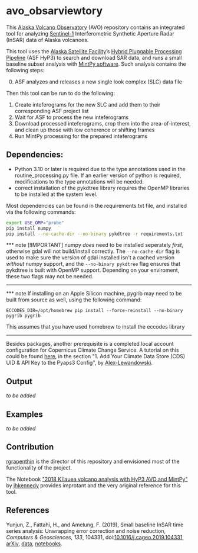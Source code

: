 # avo_obsarviewtory


This [Alaska Volcano Observatory](https://avo.alaska.edu/) (AVO) repository contains an integrated tool for analyzing [Sentinel-1](https://sentinel.esa.int/web/sentinel/missions/sentinel-1) Interferometric Synthetic Aperture Radar (InSAR) data of Alaska volcanoes. 

This tool uses the [Alaska Satellite Facility](https://asf.alaska.edu/)’s [Hybrid Pluggable Processing Pipeline](https://github.com/ASFHyP3/hyp3) (ASF HyP3) to search and download SAR data, and runs a small baseline subset analysis with [MintPy software](https://github.com/insarlab/MintPy). Such analysis contains the following steps:

<ol start="0">
  <li> ASF analyzes and releases a new single look complex (SLC) data file</li>
</ol>
Then this tool can be run to do the following:


1. Create inteferograms for the new SLC and add them to their corresponding ASF project list
2. Wait for ASF to process the new inteferograms
3. Download processed inteferograms, crop them into the area-of-interest, and clean up those with low coherence or shifting frames
4. Run MintPy processing for the prepared inteferograms


## Dependencies:
- Python 3.10 or later is required due to the type annotations used in the routine_processing.py file. If an earlier version of python is required, modifications to the type annotations will be needed.
- correct installation of the pykdtree library requires the OpenMP libraries to be installed at the system level.

Most dependencies can be found in the requirements.txt file, and installed via the following commands:

```sh
export USE_OMP="probe"
pip install numpy
pip install --no-cache-dir --no-binary pykdtree -r requirements.txt
```

*** note
[!IMPORTANT]
numpy *does* need to be installed seperately _first_, otherwise gdal will not build/install correctly. The `--no-cache-dir` flag is used to make sure the version of gdal installed isn't a cached version _without_ numpy support, and the `--no-binary pykdtree` flag ensures that pykdtree is built with OpenMP support. Depending on your enviroment, these two flags may not be needed.
***

*** note
If installing on an Apple Silicon machine, pygrib may need to be built from source as well, using the following command:
```
ECCODES_DIR=/opt/homebrew pip install --force-reinstall --no-binary pygrib pygrib
```
This assumes that you have used homebrew to install the eccodes library
***

Besides packages, another prerequisite is a completed local account configuration for Copernicus Climate Change Service. A tutorial on this could be found [here](https://github.com/Alex-Lewandowski/opensarlab-notebooks/blob/master/SAR_Training/English/Master/MintPy_Time_Series_From_Prepared_Data_Stack.ipynb), in the section "1. Add Your Climate Data Store (CDS) UID & API Key to the Pyaps3 Config", by [Alex-Lewandowski](https://github.com/Alex-Lewandowski).


## Output
*to be added*

## Examples
*to be added*

## Contribution
[rgrapenthin](https://github.com/rgrapenthin) is the director of this repository and envisioned most of the functionality of the project.

The Notebook ["2018 Kīlauea volcano analysis with HyP3 AVO and MintPy"](https://gist.github.com/jhkennedy/e9e7ec353b2a05419e50413368ff0505) by [jhkennedy](https://github.com/jhkennedy) provides improtant and the very original reference for this tool.

## References
Yunjun, Z., Fattahi, H., and Amelung, F. (2019), Small baseline InSAR time series analysis: Unwrapping error correction and noise reduction, _Computers & Geosciences_, _133_, 104331, doi:[10.1016/j.cageo.2019.104331](https://doi.org/10.1016/j.cageo.2019.104331), [arXiv](https://eartharxiv.org/9sz6m/), [data](https://zenodo.org/record/4743058), [notebooks](https://github.com/geodesymiami/Yunjun_et_al-2019-MintPy).
